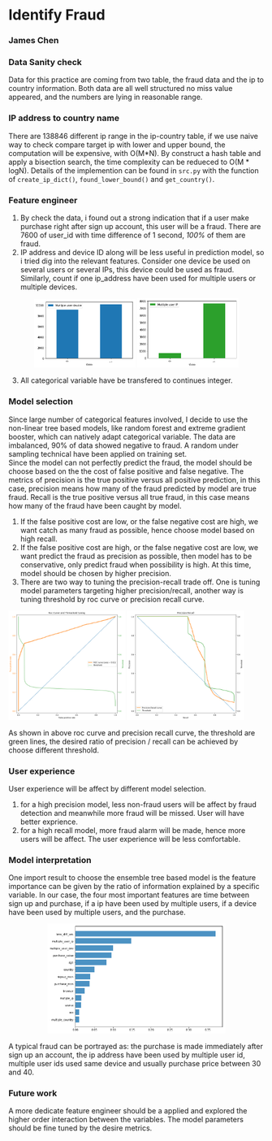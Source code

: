 # Identify Fraud
### James Chen

### Data Sanity check
Data for this practice are coming from two table, the fraud data and the ip to country information. Both data are all well structured no miss value appeared, and the numbers are lying in reasonable range.  

### IP address to country name
There are 138846 different ip range in the ip-country table, if we use naive way to check compare target ip with lower and upper bound, the computation will be expensive, with O(M*N). By construct a hash table and apply a bisection search, the time complexity can be redueced to O(M * logN). Details of the implemention can be found in `src.py` with the function of `create_ip_dict()`, `found_lower_bound()` and `get_country()`.


### Feature engineer
1. By check the data, i found out a strong indication that if a user make purchase right after sign up account, this user will be a fraud. There are 7600 of user_id with time difference of 1 second, *100%* of them are fraud.  
2. IP address and device ID along will be less useful in prediction model, so i tried dig into the relevant features. Consider one device be used on several users or several IPs, this device could be used as fraud. Similarly, count if one ip_address have been used for multiple users or multiple devices.
<center>
<img src="mul_user_dev.png" alt="dev" style="width: 200px;"/>
<img src="mul_user_ip.png" alt="ip" style="width: 200px;"/>
</center>

3. All categorical variable have be transfered to continues integer.


### Model selection
Since large number of categorical features involved, I decide to use the non-linear tree based models, like random forest and extreme gradient booster, which can natively adapt categorical variable. The data are imbalanced, 90% of data showed negative to fraud. A random under sampling technical have been applied on training set.  
Since the model can not perfectly predict the fraud, the model should be choose based on the the cost of false positive and false negative. The metrics of precision is the true positive versus all positive prediction, in this case, precision means how many of the fraud predicted by model are true fraud. Recall is the true positive versus all true fraud, in this case means how many of the fraud have been caught by model.
1. If the false positive cost are low, or the false negative cost are high, we want catch as many fraud as possible, hence choose model based on high recall.
2. If the false positive cost are high, or the false negative cost are low, we want predict the fraud as precision as possible, then model has to be conservative, only predict fraud when possibility is high. At this time, model should be chosen by higher  precision.  
3. There are two way to tuning the precision-recall trade off. One is tuning model parameters targeting higher precision/recall, another way is tuning threshold by roc curve or precision recall curve.  
<img src="roc_xgb_undersample.png" alt="roc" style="width: 230px;"/>
<img src="pre_rec_xgb_undersample.png" alt="roc" style="width: 230px;"/>

As shown in above roc curve and precision recall curve, the threshold are green lines, the desired ratio of precision / recall can be achieved by choose different threshold.  

### User experience
User experience will be affect by different model selection.
1. for a high precision model, less non-fraud users will be affect by fraud detection and meanwhile more fraud will be missed. User will have better exprience.
2. for a high recall model, more fraud alarm will be made, hence more users will be affect. The user experience will be less comfortable.

### Model interpretation
One import result to choose the ensemble tree based model is the feature importance can be given by the ratio of information explained by a specific variable. In our case, the four most important features are time between sign up and purchase, if a ip have been used by multiple users, if a device have been used by multiple users, and the purchase.

<center><img src="fea_imp.png" alt="feature importance" style="width: 350px;"/></center>

A typical fraud can be portrayed as: the purchase is made immediately after sign up an account, the ip address have been used by multiple user id, multiple user ids used same device and usually purchase price between 30 and 40.

### Future work
A more dedicate feature engineer should be a applied and explored the higher order interaction between the variables. The model parameters should be fine tuned by the desire metrics.
